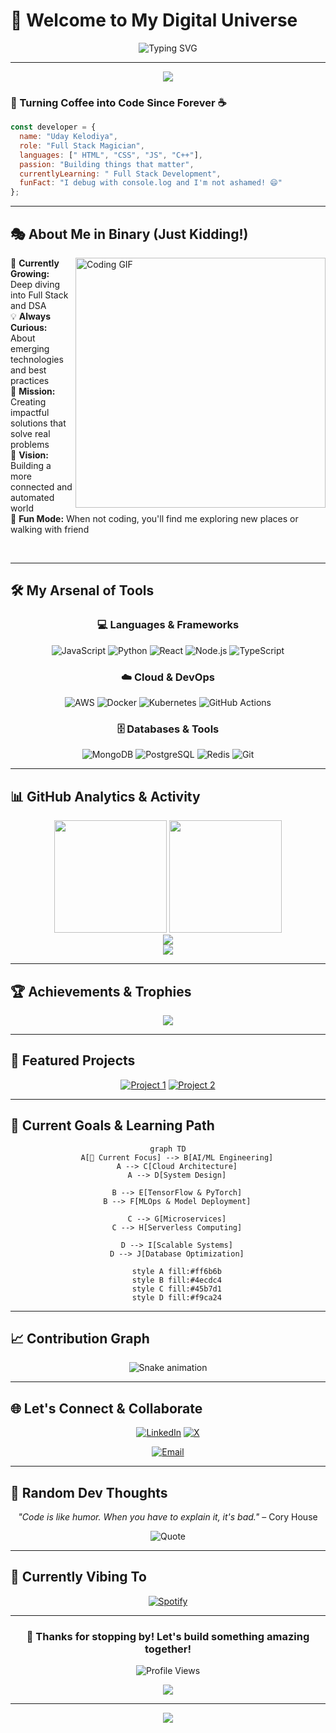 #                                                                   🌟 Welcome to My Digital Universe

<div align="center">
  
  ![Typing SVG](https://readme-typing-svg.herokuapp.com?font=Fira+Code&size=30&duration=3000&pause=1000&color=00D9FF&center=true&vCenter=true&width=600&lines=Hey+there!+I'm+a+Developer+%F0%9F%91%8B;Building+the+Future+with+Code;Always+Learning%2C+Always+Growing;Welcome+to+My+Code+Journey!)
  
</div>

---

<p align="center">
  <img src="https://capsule-render.vercel.app/api?type=waving&color=gradient&customColorList=6,11,20&height=180&section=header&text=Uday%20Kelodiya%20%F0%9F%8E%A8&fontSize=42&fontColor=fff&animation=twinkling&fontAlignY=32"/>
</p>

<div align="left">
  
  ### 🚀 Turning Coffee into Code Since Forever ☕
  
  ```javascript
  const developer = {
    name: "Uday Kelodiya",
    role: "Full Stack Magician",
    languages: [" HTML", "CSS", "JS", "C++"],
    passion: "Building things that matter",
    currentlyLearning: " Full Stack Development",
    funFact: "I debug with console.log and I'm not ashamed! 😄"
  };
  ```
  
</div>

---

## 🎭 About Me in Binary (Just Kidding!)

<img align="right" alt="Coding GIF" width="400" src="https://media.giphy.com/media/qgQUggAC3Pfv687qPC/giphy.gif"/>

🌱 **Currently Growing:** Deep diving into Full Stack and DSA  
💡 **Always Curious:** About emerging technologies and best practices  
🎯 **Mission:** Creating impactful solutions that solve real problems  
🔮 **Vision:** Building a more connected and automated world  
🎪 **Fun Mode:** When not coding, you'll find me exploring new places or walking with friend

<br/>

---

## 🛠️ My Arsenal of Tools

<div align="center">

### 💻 Languages & Frameworks
![JavaScript](https://img.shields.io/badge/JavaScript-F7DF1E?style=for-the-badge&logo=javascript&logoColor=black)
![Python](https://img.shields.io/badge/Python-3776AB?style=for-the-badge&logo=python&logoColor=white)
![React](https://img.shields.io/badge/React-20232A?style=for-the-badge&logo=react&logoColor=61DAFB)
![Node.js](https://img.shields.io/badge/Node.js-43853D?style=for-the-badge&logo=node.js&logoColor=white)
![TypeScript](https://img.shields.io/badge/TypeScript-007ACC?style=for-the-badge&logo=typescript&logoColor=white)

### ☁️ Cloud & DevOps
![AWS](https://img.shields.io/badge/AWS-232F3E?style=for-the-badge&logo=amazon-aws&logoColor=white)
![Docker](https://img.shields.io/badge/Docker-2496ED?style=for-the-badge&logo=docker&logoColor=white)
![Kubernetes](https://img.shields.io/badge/Kubernetes-326CE5?style=for-the-badge&logo=kubernetes&logoColor=white)
![GitHub Actions](https://img.shields.io/badge/GitHub_Actions-2088FF?style=for-the-badge&logo=github-actions&logoColor=white)

### 🗄️ Databases & Tools
![MongoDB](https://img.shields.io/badge/MongoDB-4EA94B?style=for-the-badge&logo=mongodb&logoColor=white)
![PostgreSQL](https://img.shields.io/badge/PostgreSQL-316192?style=for-the-badge&logo=postgresql&logoColor=white)
![Redis](https://img.shields.io/badge/Redis-DC382D?style=for-the-badge&logo=redis&logoColor=white)
![Git](https://img.shields.io/badge/Git-F05032?style=for-the-badge&logo=git&logoColor=white)

</div>

---

## 📊 GitHub Analytics & Activity

<div align="center">
  <img height="180em" src="https://github-readme-stats-eight-theta.vercel.app/api?username=YourUsername&show_icons=true&theme=tokyonight&include_all_commits=true&count_private=true"/>
  <img height="180em" src="https://github-readme-stats-eight-theta.vercel.app/api/top-langs/?username=YourUsername&layout=compact&langs_count=8&theme=tokyonight"/>
</div>

<div align="center">
  <img src="https://github-readme-streak-stats.herokuapp.com/?user=YourUsername&theme=tokyonight&hide_border=true"/>
</div>

<div align="center">
  <img src="https://github-readme-activity-graph.vercel.app/graph?username=YourUsername&theme=tokyo-night&hide_border=true&area=true"/>
</div>

---

## 🏆 Achievements & Trophies

<div align="center">
  <img src="https://github-profile-trophy.vercel.app/?username=YourUsername&theme=tokyonight&no-frame=true&column=7"/>
</div>

---

## 🌟 Featured Projects

<div align="center">

[![Project 1](https://github-readme-stats.vercel.app/api/pin/?username=YourUsername&repo=project1&theme=tokyonight)](https://github.com/YourUsername/project1)
[![Project 2](https://github-readme-stats.vercel.app/api/pin/?username=YourUsername&repo=project2&theme=tokyonight)](https://github.com/YourUsername/project2)

</div>

---

## 🎯 Current Goals & Learning Path

<div align="center">

```mermaid
graph TD
    A[🚀 Current Focus] --> B[AI/ML Engineering]
    A --> C[Cloud Architecture]
    A --> D[System Design]
    
    B --> E[TensorFlow & PyTorch]
    B --> F[MLOps & Model Deployment]
    
    C --> G[Microservices]
    C --> H[Serverless Computing]
    
    D --> I[Scalable Systems]
    D --> J[Database Optimization]
    
    style A fill:#ff6b6b
    style B fill:#4ecdc4
    style C fill:#45b7d1
    style D fill:#f9ca24
```

</div>

---

## 📈 Contribution Graph

<div align="center">
  <img src="https://raw.githubusercontent.com/YourUsername/YourUsername/output/github-contribution-grid-snake-dark.svg" alt="Snake animation" />
</div>

---

## 🌐 Let's Connect & Collaborate

<div align="center">

[![LinkedIn](https://img.shields.io/badge/LinkedIn-0077B5?style=for-the-badge&logo=linkedin&logoColor=white)](https://linkedin.com/in/uday-kelodiya)
[![X](https://img.shields.io/badge/Twitter-1DA1F2?style=for-the-badge&logo=twitter&logoColor=white)]([https://twitter.com/yourhandle](https://x.com/UdayKelodiya))

[![Email](https://img.shields.io/badge/Email-D14836?style=for-the-badge&logo=gmail&logoColor=white)](mailto:udaykelodiya@gmail.com)

</div>

---

## 💭 Random Dev Thoughts

<div align="center">

*"Code is like humor. When you have to explain it, it's bad."* – Cory House

![Quote](https://quotes-github-readme.vercel.app/api?type=horizontal&theme=tokyonight)

</div>

---

## 🎵 Currently Vibing To

<div align="center">
  
[![Spotify](https://spotify-github-profile.vercel.app/api/spotify?background_color=1a1b27&border_color=ffffff)](https://open.spotify.com/user/yourusername)

</div>

---

<div align="center">
  
  ### 🚀 Thanks for stopping by! Let's build something amazing together!
  
  ![Profile Views](https://komarev.com/ghpvc/?username=YourUsername&style=for-the-badge&color=brightgreen)
  
  <img src="https://capsule-render.vercel.app/api?type=waving&color=gradient&customColorList=6,11,20&height=100&section=footer"/>
  
</div>

---

<div align="center">
  <img src="https://readme-typing-svg.herokuapp.com?font=Fira+Code&size=20&duration=3000&pause=1000&color=00D9FF&center=true&vCenter=true&width=500&lines=Happy+Coding!+%F0%9F%9A%80;Let's+build+the+future+together!;Thanks+for+visiting!+%E2%AD%90"/>
</div>
